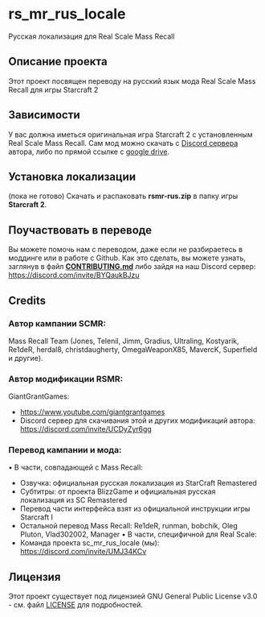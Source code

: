 # rs\_mr\_rus_locale
Русская локализация для Real Scale Mass Recall


## Описание проекта

Этот проект посвящен переводу на русский язык мода Real Scale Mass Recall для игры Starcraft 2


## Зависимости

У вас должна иметься оригинальная игра Starcraft 2 с установленным Real Scale Mass Recall. Сам мод можно скачать с [Discord сервера](https://discord.com/invite/UCDyZyr6gg) автора, либо по прямой ссылке с [google drive](https://drive.google.com/drive/folders/1PwvujsEzCTnpe642MrFnImB1U1ZjozKw?usp=drive_link).


## Установка локализации

(пока не готово)
Скачать и распаковать **rsmr-rus.zip** в папку игры **Starcraft 2**.


## Поучаствовать в переводе

Вы можете помочь нам с переводом, даже если не разбираетесь в моддинге или в работе с Github. Как это сделать, вы можете узнать, заглянув в файл [**CONTRIBUTING.md**](/CONTRIBUTING.md) либо зайдя на наш Discord сервер: https://discord.com/invite/BYQaukBJzu


## Credits


### Автор кампании SCMR:
Mass Recall Team (Jones, Telenil, Jimm, Gradius, Ultraling, Kostyarik, Re1deR, herdal8, christdaugherty, OmegaWeaponX85, MavercK, Superfield и другие).
### Автор модификации RSMR:
GiantGrantGames:
   + https://www.youtube.com/giantgrantgames
   + Discord сервер для скачивания этой и других модификаций автора: https://discord.com/invite/UCDyZyr6gg
### Перевод кампании и мода:
• В части, совпадающей с Mass Recall:
   + Озвучка: официальная русская локализация из StarCraft Remastered
   + Субтитры: от проекта BlizzGame и официальная русская локализация из SC Remastered
   + Перевод части интерфейса взят из официальной инструкции игры Starcraft I
   + Остальной перевод Mass Recall: Re1deR, runman, bobchik, Oleg Pluton, Vlad302002, Manager
• В части, специфичной для Real Scale:
   + Команда проекта sc\_mr\_rus_locale (мы): https://discord.com/invite/UMJ34KCv


## Лицензия

Этот проект существует под лицензией GNU General Public License v3.0 - см. файл [LICENSE](LICENSE) для подробностей.


